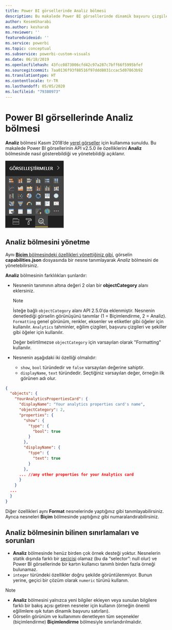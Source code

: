 ```yaml
---
title: Power BI görsellerinde Analiz bölmesi
description: Bu makalede Power BI görsellerinde dinamik başvuru çizgileri oluşturma işlemi açıklanır.
author: KesemSharabi
ms.author: kesharab
ms.reviewer: ''
featuredvideoid: ''
ms.service: powerbi
ms.topic: conceptual
ms.subservice: powerbi-custom-visuals
ms.date: 06/18/2019
ms.openlocfilehash: 43fcc0873006cfd42c97a287c7bff66f5995bfef
ms.sourcegitcommit: 7aa0136f93f88516f97ddd8031ccac5d07863b92
ms.translationtype: HT
ms.contentlocale: tr-TR
ms.lasthandoff: 05/05/2020
ms.locfileid: "79380973"
---
```

# <a name="the-analytics-pane-in-power-bi-visuals"></a>Power BI görsellerinde Analiz bölmesi

**Analiz**  bölmesi Kasım 2018’de [yerel görseller](https://docs.microsoft.com/power-bi/desktop-analytics-pane) için kullanıma sunuldu.
Bu makalede Power BI görsellerinin API v2.5.0 ile özelliklerini **Analiz** bölmesinde nasıl gösterebildiği ve yönetebildiği açıklanır.

![Analiz bölmesi](media/analytics-pane/visualization-pane-analytics-tab.png)

## <a name="manage-the-analytics-pane"></a>Analiz bölmesini yönetme

Aynı [**Biçim** bölmesindeki özellikleri yönettiğiniz gibi](https://docs.microsoft.com/power-bi/developer/visuals/custom-visual-develop-tutorial-format-options), görselin **capabilities.json** dosyasında bir nesne tanımlayarak *Analiz* bölmesini de yönetebilirsiniz.

**Analiz** bölmesinin farklılıkları şunlardır:

* Nesnenin tanımının altına değeri 2 olan bir **objectCategory** alanı eklersiniz.

    > [!NOTE]
    > İsteğe bağlı `objectCategory` alanı API 2.5.0’da eklenmiştir. Nesnenin denetlediği görselin görünüşünü tanımlar (1 = Biçimlendirme, 2 = Analiz). `Formatting` genel görünüm, renkler, eksenler ve etiketler gibi öğeler için kullanılır. `Analytics` tahminler, eğilim çizgileri, başvuru çizgileri ve şekiller gibi öğeler için kullanılır.
    >
    > Değer belirtilmezse `objectCategory` için varsayılan olarak "Formatting" kullanılır.

* Nesnenin aşağıdaki iki özelliği olmalıdır:
    * `show`, `bool` türündedir ve `false` varsayılan değerine sahiptir.
    * `displayName`, `text` türündedir. Seçtiğiniz varsayılan değer, örneğin ilk görünen adı olur.

```json
{
  "objects": {
    "YourAnalyticsPropertiesCard": {
      "displayName": "Your analytics properties card's name",
      "objectCategory": 2,
      "properties": {
        "show": {
          "type": {
            "bool": true
          }
        },
        "displayName": {
          "type": {
            "text": true
          }
        },
      ... //any other properties for your Analytics card
      }
    }
  ...
  }
}
```

Diğer özellikleri aynı **Format** nesnelerinde yaptığınız gibi tanımlayabilirsiniz. Ayrıca nesneleri **Biçim** bölmesinde yaptığınız gibi numaralandırabilirsiniz.

## <a name="known-limitations-and-issues-of-the-analytics-pane"></a>Analiz bölmesinin bilinen sınırlamaları ve sorunları

* **Analiz** bölmesinde henüz birden çok örnek desteği yoktur. Nesnelerin statik dışında farklı bir [seçicisi](https://microsoft.github.io/PowerBI-visuals/docs/concepts/objects-and-properties/#selector) olamaz (bu da “selector”: null olur) ve Power BI görsellerinde bir kartın kullanıcı tanımlı birden fazla örneği bulunamaz.
* `integer` türündeki özellikler doğru şekilde görüntülenmiyor. Bunun yerine, geçici bir çözüm olarak `numeric` türünü kullanın.

> [!NOTE]
> * **Analiz** bölmesini yalnızca yeni bilgiler ekleyen veya sunulan bilgilere farklı bir bakış açısı getiren nesneler için kullanın (örneğin önemli eğilimlere ışık tutan dinamik başvuru satırları).
> * Görselin görünüm ve kullanımını denetleyen tüm seçenekler (biçimlendirme) **Biçimlendirme** bölmesiyle sınırlandırılmalıdır.
